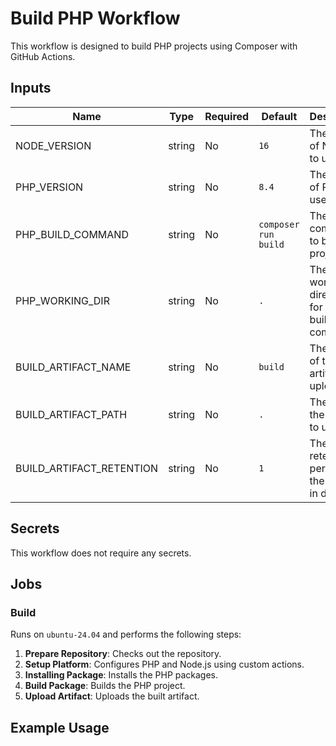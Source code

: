 # Build PHP Workflow

This workflow is designed to build PHP projects using Composer with GitHub Actions.

## Inputs

| Name                     | Type   | Required | Default              | Description                                   |
| ------------------------ | ------ | -------- | -------------------- | --------------------------------------------- |
| NODE_VERSION             | string | No       | `16`                 | The version of Node.js to use                 |
| PHP_VERSION              | string | No       | `8.4`                | The version of PHP to use                     |
| PHP_BUILD_COMMAND        | string | No       | `composer run build` | The command to build the project              |
| PHP_WORKING_DIR          | string | No       | `.`                  | The working directory for the build command   |
| BUILD_ARTIFACT_NAME      | string | No       | `build`              | The name of the artifact to upload            |
| BUILD_ARTIFACT_PATH      | string | No       | `.`                  | The path to the artifact to upload            |
| BUILD_ARTIFACT_RETENTION | string | No       | `1`                  | The retention period for the artifact in days |

## Secrets

This workflow does not require any secrets.

## Jobs

### Build

Runs on `ubuntu-24.04` and performs the following steps:

1. **Prepare Repository**: Checks out the repository.
2. **Setup Platform**: Configures PHP and Node.js using custom actions.
3. **Installing Package**: Installs the PHP packages.
4. **Build Package**: Builds the PHP project.
5. **Upload Artifact**: Uploads the built artifact.

## Example Usage

```yaml

```
